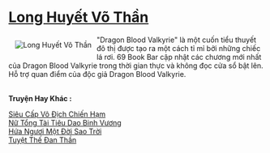 <a href="https://truyentiki.com/long-huyet-vo-than.31688/" title="Long Huyết Võ Thần"><h1>Long Huyết Võ Thần</h1></a><div style="display:table"><img align="right" style="float: left; padding: 10px;" src="https://truyentiki.com/a/img/str/src/31688.jpg" alt="Long Huyết Võ Thần">"Dragon Blood Valkyrie" là một cuốn tiểu thuyết đô thị được tạo ra một cách tỉ mỉ bởi những chiếc lá rơi. 69 Book Bar cập nhật các chương mới nhất của Dragon Blood Valkyrie trong thời gian thực và không đọc cửa sổ bật lên. Hỗ trợ quan điểm của độc giả Dragon Blood Valkyrie.</div><p><br><b>Truyện Hay Khác :</b></p><a href="https://truyentiki.com/sieu-cap-vo-dich-chien-ham.31687/" alt="Siêu Cấp Vô Địch Chiến Hạm">Siêu Cấp Vô Địch Chiến Hạm</a><br/><a href="https://github.com/nownovels/top500/tree/master/truyenhay/33745/" alt="Nữ Tổng Tài Tiêu Dao Binh Vương">Nữ Tổng Tài Tiêu Dao Binh Vương</a><br/><a href="https://github.com/nownovels/truyenhay/tree/master/truyenhay/30512/README.md" alt="Hứa Ngươi Một Đời Sao Trời">Hứa Ngươi Một Đời Sao Trời</a><br/><a href="https://github.com/nownovels/top500/tree/master/truyenhay/33621/" alt="Tuyệt Thế Đan Thần">Tuyệt Thế Đan Thần</a><br/>